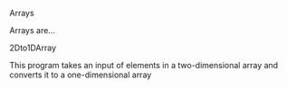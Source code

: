 Arrays

Arrays are...

2Dto1DArray

This program takes an input of elements in a two-dimensional array and converts it to a one-dimensional array
